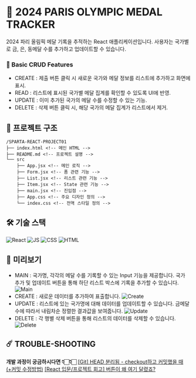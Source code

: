 # 🥇 2024 PARIS OLYMPIC MEDAL TRACKER

2024 파리 올림픽 메달 기록을 추적하는 React 애플리케이션입니다.
사용자는 국가별로 금, 은, 동메달 수를 추가하고 업데이트할 수 있습니다.

### 📌 Basic CRUD Features

- CREATE : 제출 버튼 클릭 시 새로운 국가와 메달 정보를 리스트에 추가하고 화면에 표시.
- READ : 리스트에 표시된 국가별 메달 집계를 확인할 수 있도록 UI에 반영.
- UPDATE : 이미 추가된 국가의 메달 수를 수정할 수 있는 기능.
- DELETE : 삭제 버튼 클릭 시, 해당 국가의 메달 집계가 리스트에서 제거.

## 🔗 프로젝트 구조

```
/SPARTA-REACT-PROJECT01
├── index.html <!-- 메인 HTML -->
├── README.md <!-- 프로젝트 설명 -->
└── src
    ├── App.jsx <!-- 메인 로직 -->
    ├── Form.jsx <!-- 폼 관련 기능 -->
    ├── List.jsx <!-- 리스트 관련 기능 -->
    ├── Item.jsx <!-- State 관련 기능 -->
    ├── main.jsx <!-- 진입점 -->
    ├── App.css <!-- 주요 디자인 정의 -->
    └── index.css <!-- 전역 스타일 정의 -->
```

## 🛠️ 기술 스택

![React](https://img.shields.io/badge/React-61DAFB?style=flat-square&logo=React&logoColor=black)
![JS](https://img.shields.io/badge/JavaScript-F7DF1E?style=flat-square&logo=javascript&logoColor=black)
![CSS](https://img.shields.io/badge/CSS3-1572B6?style=flat-square&logo=css3&logoColor=white)
![HTML](https://img.shields.io/badge/HTML5-E34F26?style=flat-square&logo=html5&logoColor=white)

## 🎥 미리보기

- MAIN : 국가명, 각각의 메달 수를 기록할 수 있는 Input 기능을 제공합니다. 국가 추가 및 업데이트 버튼을 통해 하단 리스트 박스에 기록을 추가할 수 있습니다.
  ![Main](https://i.ibb.co/CHXnGLC/2025-01-24-10-43-11.png)
- CREATE : 새로운 데이터를 추가하여 표출합니다.
  ![Create](https://i.ibb.co/t4TBS59/2025-01-24-10-43-59.png)
- UPDATE : 리스트에 있는 국가명에 대해 데이터를 업데이트할 수 있습니다. 금메달 수에 따라서 내림차순 정렬한 결과값을 보여줍니다.
  ![Update](https://i.ibb.co/g7Gh0wN/2025-01-24-10-44-37.png)
- DELETE : 각 행별 삭제 버튼을 통해 리스트의 데이터를 삭제할 수 있습니다.
  ![Delete](https://i.ibb.co/n8t6ySj/2025-01-24-10-44-54.png)

## ☄️ TROUBLE-SHOOTING

**개발 과정이 궁금하시다면 👇🏻👇🏻**
[[Git] HEAD 분리됨 - checkout하고 커밋했을 때 (+커밋 수정방법)](https://velog.io/@ye21iin/Git-HEAD-%EB%B6%84%EB%A6%AC%EB%90%A8-checkout%ED%95%98%EA%B3%A0-%EC%BB%A4%EB%B0%8B%ED%96%88%EC%9D%84-%EB%95%8C-%EC%BB%A4%EB%B0%8B-%EC%88%98%EC%A0%95%EB%B0%A9%EB%B2%95)
[[React 입문/프로젝트 회고] 버튼이 왜 여기 달렸죠?](https://velog.io/@ye21iin/React-%EC%9E%85%EB%AC%B8-%ED%94%84%EB%A1%9C%EC%A0%9D%ED%8A%B8-%ED%9A%8C%EA%B3%A0)
